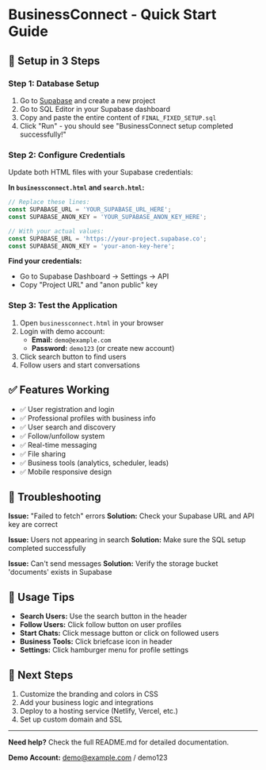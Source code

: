 # BusinessConnect - Quick Start Guide

## 🚀 Setup in 3 Steps

### Step 1: Database Setup
1. Go to [Supabase](https://supabase.com) and create a new project
2. Go to SQL Editor in your Supabase dashboard
3. Copy and paste the entire content of `FINAL_FIXED_SETUP.sql`
4. Click "Run" - you should see "BusinessConnect setup completed successfully!"

### Step 2: Configure Credentials
Update both HTML files with your Supabase credentials:

**In `businessconnect.html` and `search.html`:**
```javascript
// Replace these lines:
const SUPABASE_URL = 'YOUR_SUPABASE_URL_HERE';
const SUPABASE_ANON_KEY = 'YOUR_SUPABASE_ANON_KEY_HERE';

// With your actual values:
const SUPABASE_URL = 'https://your-project.supabase.co';
const SUPABASE_ANON_KEY = 'your-anon-key-here';
```

**Find your credentials:**
- Go to Supabase Dashboard → Settings → API
- Copy "Project URL" and "anon public" key

### Step 3: Test the Application
1. Open `businessconnect.html` in your browser
2. Login with demo account:
   - **Email:** `demo@example.com`
   - **Password:** `demo123` (or create new account)
3. Click search button to find users
4. Follow users and start conversations

## ✅ Features Working

- ✅ User registration and login
- ✅ Professional profiles with business info
- ✅ User search and discovery
- ✅ Follow/unfollow system
- ✅ Real-time messaging
- ✅ File sharing
- ✅ Business tools (analytics, scheduler, leads)
- ✅ Mobile responsive design

## 🔧 Troubleshooting

**Issue:** "Failed to fetch" errors
**Solution:** Check your Supabase URL and API key are correct

**Issue:** Users not appearing in search
**Solution:** Make sure the SQL setup completed successfully

**Issue:** Can't send messages
**Solution:** Verify the storage bucket 'documents' exists in Supabase

## 📱 Usage Tips

- **Search Users:** Use the search button in the header
- **Follow Users:** Click follow button on user profiles
- **Start Chats:** Click message button or click on followed users
- **Business Tools:** Click briefcase icon in header
- **Settings:** Click hamburger menu for profile settings

## 🎯 Next Steps

1. Customize the branding and colors in CSS
2. Add your business logic and integrations
3. Deploy to a hosting service (Netlify, Vercel, etc.)
4. Set up custom domain and SSL

---

**Need help?** Check the full README.md for detailed documentation.

**Demo Account:** demo@example.com / demo123